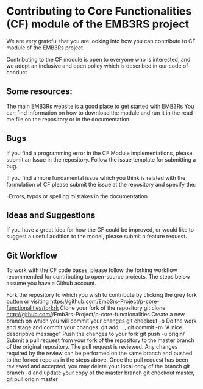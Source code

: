 # Contributing to Core Functionalities (CF) module of the EMB3RS project
We are very grateful that you are looking into how you can contribute to CF module of the EMB3Rs project. 

Contributing to the CF module is open to everyone who is interested, and we adopt an inclusive and open policy which is described in our code of conduct

## Some resources:

The main EMB3Rs website is a good place to get started with EMB3Rs
You can find information on how to download the module and run it in the read me file on the repository or in the documentation. 


## Bugs
If you find a programming error in  the CF Module implementations, please submit an Issue in the  repository. Follow the issue template for submitting a bug.


If you find a more fundamental issue which you think is related with the formulation of CF please submit the issue at the repository and specify the:

-Errors, typos or spelling mistakes in the documentation


## Ideas and Suggestions
If you have a great idea for how the CF could be improved, or would like to suggest a useful addition to the model, please submit a feature request.

## Git Workflow
To work with the CF code bases, please follow the forking workflow recommended for contributing to open-source projects. The steps below assume you have a Github account.

Fork the repository to which you wish to contribute by clicking the grey fork button or visiting https://github.com/Emb3rs-Project/p-core-functionalities/forkrk
Clone your fork of the repository git clone http://github.com/<user>/Emb3rs-Project/p-core-functionalities
Create a new branch on which you will commit your changes git checkout -b <branchname>
Do the work and stage and commit your changes: git add ..., git commit -m "A nice descriptive message"
Push the changes to your fork git push -u <branchname> origin/<branchname>
Submit a pull request from your fork of the repository to the master branch of the original repository.
The pull request is reviewed. Any changes required by the review can be performed on the same branch and pushed to the forked repo as in the steps above.
Once the pull request has been reviewed and accepted, you may delete your local copy of the branch git branch -d <branchname> and update your copy of the master branch git checkout master, git pull origin master

